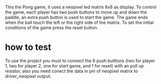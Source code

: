  This the Pong game, it uses a neopixel led matrix 8x8 as display. To control the game, each player has two push buttons 
      to move up and down the paddle, an extra push button is used to start the game. The game ends when the ball touch the left
      or the right side of the matrix. To set the initial conditions of the game press the reset button.

# how to test


To use the project you must to connect the 6 push butttons (two for player 1, two for player 2, one for start game, and 1 for reset)
      with an pull up resistor, also you need conect the data in pin of neopixel matrix to driver_neopixel output. 

